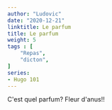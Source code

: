```yaml
---
author: "Ludovic"
date: "2020-12-21"
linktitle: Le parfum 
title: Le parfum
weight: 5
tags : [
    "Repas",
    "dicton",   
]
series:
- Hugo 101
---
```


C'est quel parfum?
Fleur d'anus!!


